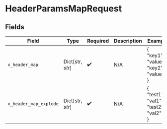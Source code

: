 # HeaderParamsMapRequest


## Fields

| Field                                  | Type                                   | Required                               | Description                            | Example                                |
| -------------------------------------- | -------------------------------------- | -------------------------------------- | -------------------------------------- | -------------------------------------- |
| `x_header_map`                         | Dict[str, *str*]                       | :heavy_check_mark:                     | N/A                                    | {<br/>"key1": "value1",<br/>"key2": "value2"<br/>} |
| `x_header_map_explode`                 | Dict[str, *str*]                       | :heavy_check_mark:                     | N/A                                    | {<br/>"test1": "val1",<br/>"test2": "val2"<br/>} |